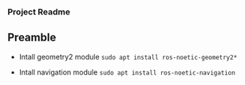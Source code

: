 ### Project Readme

## Preamble
* Intall geometry2 module ```sudo apt install ros-noetic-geometry2*```

* Intall navigation module ```sudo apt install ros-noetic-navigation```